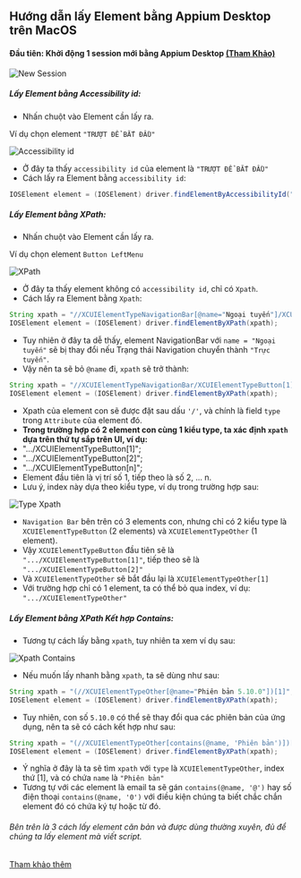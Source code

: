 ## Hướng dẫn lấy Element bằng Appium Desktop trên MacOS



#### Đầu tiên: Khởi động 1 session mới bằng Appium Desktop [(Tham Khảo)](https://github.com/hominhtuong/appium/blob/master/docs/appium-ios/appium-ios.md) 

![New Session](https://github.com/hominhtuong/appium/blob/master/resources/new-session.png)

##### Lấy Element bằng Accessibility id:

- Nhấn chuột vào Element cần lấy ra.

Ví dụ chọn element `"TRƯỢT ĐỂ BẮT ĐẦU"`

![Accessibility id](https://github.com/hominhtuong/appium/blob/master/resources/accessibility-id.png)

- Ở đây ta thấy `accessibility id` của element là `"TRƯỢT ĐỂ BẮT ĐẦU"`
- Cách lấy ra Element bằng `accessibility id`: 
```java
IOSElement element = (IOSElement) driver.findElementByAccessibilityId("TRƯỢT ĐỂ BẮT ĐẦU");
```

##### Lấy Element bằng XPath:

- Nhấn chuột vào Element cần lấy ra.

Ví dụ chọn element `Button LeftMenu`

![XPath](https://github.com/hominhtuong/appium/blob/master/resources/xpath.png)

- Ở đây ta thấy element không có `accessibility id`, chỉ có `Xpath`.
- Cách lấy ra Element bằng `Xpath`: 

```java
String xpath = "//XCUIElementTypeNavigationBar[@name="Ngoại tuyến"]/XCUIElementTypeButton[1]";
IOSElement element = (IOSElement) driver.findElementByXPath(xpath);
```

- Tuy nhiên ở đây ta dễ thấy, element NavigationBar với `name = "Ngoại tuyến"` sẽ bị thay đổi nếu Trạng thái Navigation chuyển thành `"Trực tuyến"`.
- Vậy nên ta sẽ bỏ `@name` đi, `xpath` sẽ trở thành: 
 
```java
String xpath = "//XCUIElementTypeNavigationBar/XCUIElementTypeButton[1]";
IOSElement element = (IOSElement) driver.findElementByXPath(xpath);
```

- Xpath của element con sẽ được đặt sau dấu `'/'`, và chính là field `type` trong `Attribute` của element đó.
- **Trong trường hợp có 2 element con cùng 1 kiểu type, ta xác định `xpath` dựa trên thứ tự sắp trên UI, ví dụ:**
-   ".../XCUIElementTypeButton[1]";
-   ".../XCUIElementTypeButton[2]";
-   ".../XCUIElementTypeButton[n]";
- Element đầu tiên là vị trí số 1, tiếp theo là số 2, ... n.
- Lưu ý, index này dựa theo kiểu type, ví dụ trong trường hợp sau:

![Type Xpath](https://github.com/hominhtuong/appium/blob/master/resources/type-xpath.png)

- `Navigation Bar` bên trên có 3 elements con, nhưng chỉ có 2 kiểu type là `XCUIElementTypeButton` (2 elements) và `XCUIElementTypeOther` (1 element).
- Vậy `XCUIElementTypeButton` đầu tiên sẽ là `".../XCUIElementTypeButton[1]"`, tiếp theo sẽ là `".../XCUIElementTypeButton[2]"`
- Và `XCUIElementTypeOther` sẽ bắt đầu lại là `XCUIElementTypeOther[1]`
- Với trường hợp chỉ có 1 element, ta có thể bỏ qua index, ví dụ: `".../XCUIElementTypeOther"`

##### Lấy Element bằng XPath Kết hợp Contains:

- Tương tự cách lấy bằng `xpath`, tuy nhiên ta xem ví dụ sau:

![Xpath Contains](https://github.com/hominhtuong/appium/blob/master/resources/xpath-contains.png)

- Nếu muốn lấy nhanh bằng `xpath`, ta sẽ dùng như sau:
```java
String xpath = "(//XCUIElementTypeOther[@name="Phiên bản 5.10.0"])[1]";
IOSElement element = (IOSElement) driver.findElementByXPath(xpath);
```

- Tuy nhiên, con số `5.10.0` có thể sẽ thay đổi qua các phiên bản của ứng dụng, nên ta sẽ có cách kết hợp như sau:

```java
String xpath = "(//XCUIElementTypeOther[contains(@name, 'Phiên bản')])[1]";
IOSElement element = (IOSElement) driver.findElementByXPath(xpath);
```

- Ý nghĩa ở đây là ta sẽ tìm `xpath` với `type` là `XCUIElementTypeOther`, index thứ [1], và có chứa `name` là `"Phiên bản"`
- Tương tự với các element là email ta sẽ gán `contains(@name, '@')` hay số điện thoại `contains(@name, '0')` với điều kiện chúng ta biết chắc chắn element đó có chứa ký tự hoặc từ đó.

###### Bên trên là 3 cách lấy element căn bản và được dùng thường xuyên, đủ để chúng ta lấy element mà viết script.

[Tham khảo thêm](http://appium.io/docs/en/writing-running-appium/ios/ios-predicate/)